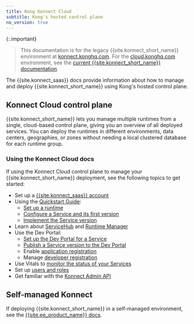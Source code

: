 ```yaml
---
title: Kong Konnect Cloud
subtitle: Kong's hosted control plane
no_version: true
---
```


{:.important}
> This documentation is for the legacy {{site.konnect_short_name}} environment at
[konnect.konghq.com](https://konnect.konghq.com). For the
[cloud.konghq.com](https://cloud.konghq.com) environment, see the 
[current {{site.konnect_short_name}} documentation](/konnect/).

The {{site.konnect_saas}} docs provide information about how to manage and
deploy {{site.konnect_short_name}} using Kong's hosted control
plane.

## Konnect Cloud control plane
{{site.konnect_short_name}} lets you manage multiple runtimes from a
single, cloud-based control plane, giving you an overview of all deployed
services. You can deploy the runtimes in different environments, data
centers, geographies, or zones without needing a local clustered database for
each runtime group.

### Using the Konnect Cloud docs
If using the Konnect Cloud control plane to manage your {{site.konnect_short_name}}
deployment, see the following topics to get started:

* Set up a [{{site.konnect_saas}} account](/konnect/legacy/access-account)
* Using the [Quickstart Guide](/konnect/legacy/getting-started/):
  * [Set up a runtime](/konnect/legacy/getting-started/configure-runtime)
  * [Configure a Service and its first version](/konnect/legacy/getting-started/configure-service)
  * [Implement the Service version](/konnect/legacy/getting-started/implement-service)
* Learn about [ServiceHub](/konnect/legacy/servicehub) and [Runtime Manager](/konnect/legacy/runtime-manager)
* Use the Dev Portal:
  * [Set up the Dev Portal for a Service](/konnect/legacy/servicehub/dev-portal/service-documentation)
  * [Publish a Service version to the Dev Portal](/konnect/legacy/servicehub/dev-portal/publish)
  * Enable [application registration](/konnect/legacy/dev-portal/applications/enable-app-reg)
  * Manage [developer registration](/konnect/legacy/dev-portal/access-and-approval/manage-devs)
* Use Vitals to [monitor the status of your Services](/konnect/legacy/vitals)
* Set up [users and roles](/konnect/legacy/org-management/users-and-roles)
* Get familiar with the [Konnect Admin API](/konnect/legacy/reference/konnect-api)

## Self-managed Konnect
If deploying {{site.konnect_short_name}} in a self-managed environment, see the
[{{site.ee_product_name}} docs](/gateway/).
